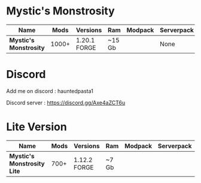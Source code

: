 # Mystic's Monstrosity

| Name | Mods | Versions | Ram | Modpack | Serverpack
| ---- | ------------- | ----------- | ---------- | --- | ---|
|**Mystic's Monstrosity** | 1000+ | 1.20.1 FORGE | ~15 Gb | [<img src=https://media.forgecdn.net/avatars/130/458/636460205549127215.png height=16>](https://legacy.curseforge.com/minecraft/modpacks/mystics-monstrosity/files/)| None |

# Discord

Add me on discord : hauntedpasta1

Discord server : https://discord.gg/Axe4aZCT6u

# Lite Version

| Name | Mods | Versions | Ram | Modpack | Serverpack
| ---- | ------------- | ----------- | ---------- | --- | ---|
|**Mystic's Monstrosity Lite** | 700+ | 1.12.2 FORGE | ~7 Gb | [<img src=https://media.forgecdn.net/avatars/130/458/636460205549127215.png height=16>](https://www.curseforge.com/minecraft/modpacks/mystics-monstrosity-v6-0-modified-fork/files/)| [<img src=https://git-scm.com/favicon.ico height=16>](https://github.com/quentin452/MysticsMonstrosityV6.0modified-SERVERPACK) |

